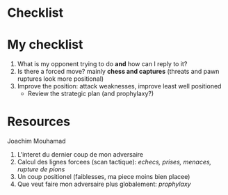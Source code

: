 Checklist
=========
# My checklist
1. What is my opponent trying to do **and** how can I reply to it?
2. Is there a forced move? mainly **chess and captures** (threats and pawn ruptures look more positional)
3. Improve the position: attack weaknesses, improve least well positioned
   * Review the strategic plan (and prophylaxy?)

# Resources
Joachim Mouhamad
  1. L'interet du dernier coup de mon adversaire
  2. Calcul des lignes forcees (scan tactique): _echecs, prises, menaces, rupture de pions_
  3. Un coup positionel (faiblesses, ma piece moins bien placee)
  4. Que veut faire mon adversaire plus globalement: _prophylaxy_
